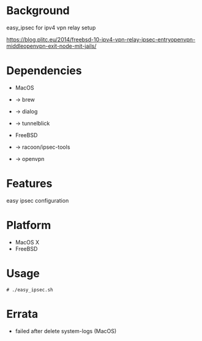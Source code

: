 
Background
==========
easy_ipsec for ipv4 vpn relay setup

https://blog.plitc.eu/2014/freebsd-10-ipv4-vpn-relay-ipsec-entryopenvpn-middleopenvpn-exit-node-mit-jails/

Dependencies
============
* MacOS
* -> brew
* -> dialog
* -> tunnelblick

* FreeBSD
* -> racoon/ipsec-tools
* -> openvpn

Features
========
easy ipsec configuration

Platform
========
* MacOS X
* FreeBSD

Usage
=====
    # ./easy_ipsec.sh

Errata
======
* failed after delete system-logs (MacOS)

